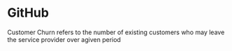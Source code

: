 # GitHub
 Customer Churn refers to the number of existing customers who may leave the service provider over  agiven period
